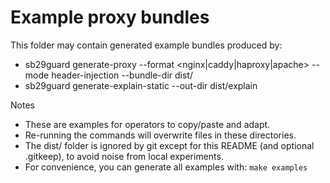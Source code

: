 # Example proxy bundles

This folder may contain generated example bundles produced by:
- sb29guard generate-proxy --format <nginx|caddy|haproxy|apache> --mode header-injection --bundle-dir dist/<name>
- sb29guard generate-explain-static --out-dir dist/explain

Notes
- These are examples for operators to copy/paste and adapt.
- Re-running the commands will overwrite files in these directories.
- The dist/ folder is ignored by git except for this README (and optional .gitkeep), to avoid noise from local experiments.
- For convenience, you can generate all examples with: `make examples`
